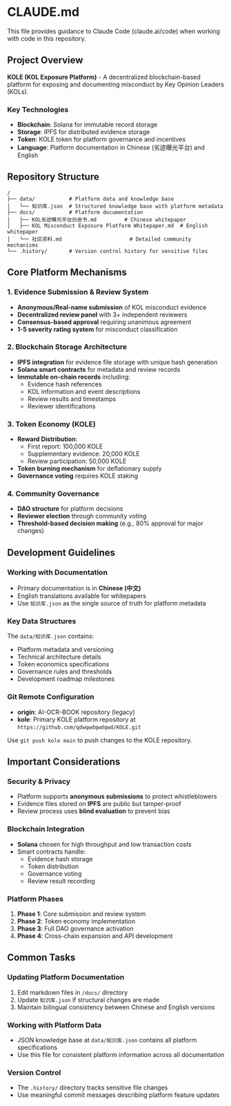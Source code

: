 # CLAUDE.md

This file provides guidance to Claude Code (claude.ai/code) when working with code in this repository.

## Project Overview

**KOLE (KOL Exposure Platform)** - A decentralized blockchain-based platform for exposing and documenting misconduct by Key Opinion Leaders (KOLs).

### Key Technologies
- **Blockchain**: Solana for immutable record storage
- **Storage**: IPFS for distributed evidence storage
- **Token**: KOLE token for platform governance and incentives
- **Language**: Platform documentation in Chinese (劣迹曝光平台) and English

## Repository Structure

```
/
├── data/           # Platform data and knowledge base
│   └── 知识库.json  # Structured knowledge base with platform metadata
├── docs/           # Platform documentation
│   ├── KOL劣迹曝光平台白皮书.md         # Chinese whitepaper
│   ├── KOL Misconduct Exposure Platform Whitepaper.md  # English whitepaper
│   └── 社区资料.md                      # Detailed community mechanisms
└── .history/       # Version control history for sensitive files
```

## Core Platform Mechanisms

### 1. Evidence Submission & Review System
- **Anonymous/Real-name submission** of KOL misconduct evidence
- **Decentralized review panel** with 3+ independent reviewers
- **Consensus-based approval** requiring unanimous agreement
- **1-5 severity rating system** for misconduct classification

### 2. Blockchain Storage Architecture
- **IPFS integration** for evidence file storage with unique hash generation
- **Solana smart contracts** for metadata and review records
- **Immutable on-chain records** including:
  - Evidence hash references
  - KOL information and event descriptions
  - Review results and timestamps
  - Reviewer identifications

### 3. Token Economy (KOLE)
- **Reward Distribution**:
  - First report: 100,000 KOLE
  - Supplementary evidence: 20,000 KOLE
  - Review participation: 50,000 KOLE
- **Token burning mechanism** for deflationary supply
- **Governance voting** requires KOLE staking

### 4. Community Governance
- **DAO structure** for platform decisions
- **Reviewer election** through community voting
- **Threshold-based decision making** (e.g., 80% approval for major changes)

## Development Guidelines

### Working with Documentation
- Primary documentation is in **Chinese (中文)**
- English translations available for whitepapers
- Use `知识库.json` as the single source of truth for platform metadata

### Key Data Structures
The `data/知识库.json` contains:
- Platform metadata and versioning
- Technical architecture details
- Token economics specifications
- Governance rules and thresholds
- Development roadmap milestones

### Git Remote Configuration
- **origin**: AI-OCR-BOOK repository (legacy)
- **kole**: Primary KOLE platform repository at `https://github.com/qdwqwdqwdqwd/KOLE.git`

Use `git push kole main` to push changes to the KOLE repository.

## Important Considerations

### Security & Privacy
- Platform supports **anonymous submissions** to protect whistleblowers
- Evidence files stored on **IPFS** are public but tamper-proof
- Review process uses **blind evaluation** to prevent bias

### Blockchain Integration
- **Solana** chosen for high throughput and low transaction costs
- Smart contracts handle:
  - Evidence hash storage
  - Token distribution
  - Governance voting
  - Review result recording

### Platform Phases
1. **Phase 1**: Core submission and review system
2. **Phase 2**: Token economy implementation
3. **Phase 3**: Full DAO governance activation
4. **Phase 4**: Cross-chain expansion and API development

## Common Tasks

### Updating Platform Documentation
1. Edit markdown files in `/docs/` directory
2. Update `知识库.json` if structural changes are made
3. Maintain bilingual consistency between Chinese and English versions

### Working with Platform Data
- JSON knowledge base at `data/知识库.json` contains all platform specifications
- Use this file for consistent platform information across all documentation

### Version Control
- The `.history/` directory tracks sensitive file changes
- Use meaningful commit messages describing platform feature updates
